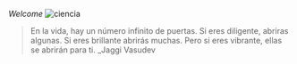 
_Welcome_ ![ciencia](https://exoplanets.nasa.gov/assets/content/planets/neptunelike.jpg) 
> En la vida, hay un número infinito de puertas. Si eres diligente, abriras algunas. Si eres brillante abrirás muchas. Pero si eres vibrante, ellas se abrirán para ti. _Jaggi Vasudev
